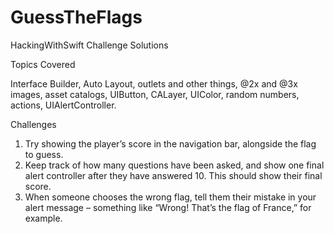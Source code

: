 # GuessTheFlags
HackingWithSwift Challenge Solutions

Topics Covered

Interface Builder, Auto Layout, outlets and other things,  @2x and @3x images, asset catalogs, UIButton, CALayer, UIColor, random numbers, actions, UIAlertController.

Challenges


1) Try showing the player’s score in the navigation bar, alongside the flag to guess.
2) Keep track of how many questions have been asked, and show one final alert controller after they have answered 10. This should show their final score.
3) When someone chooses the wrong flag, tell them their mistake in your alert message – something like “Wrong! That’s the flag of France,” for example.
